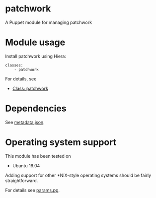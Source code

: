 # patchwork

A Puppet module for managing patchwork

# Module usage

Install patchwork using Hiera:

    classes:
        - patchwork

For details, see

* [Class: patchwork](manifests/init.pp)

# Dependencies

See [metadata.json](metadata.json).

# Operating system support

This module has been tested on

* Ubuntu 16.04

Adding support for other *NIX-style operating systems should be fairly 
straightforward.

For details see [params.pp](manifests/params.pp).
